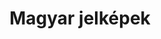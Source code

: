 ---
title: Magyar jelképek
galleries:
  - title: Magyarország (8 cm)
    price: 270 Ft/db
    backgroundimage: /img/magyaro.jpg
    thumb: /img/magyaro.jpg
    img: /img/magyaro.jpg
  - title: Magyar zászló (7,5 cm)
    price: 400 Ft/db
    backgroundimage: /img/magyar_zaszlo.jpg
    thumb: /img/magyar_zaszlo.jpg
    img: /img/magyar_zaszlo.jpg
  - title: Nagy-Magyarország, arany kontúrral (8 cm)
    price: 350 Ft/db
    backgroundimage: /img/nmo_kereszt_a.jpg
    thumb: /img/nmo_kereszt_a.jpg
    img: /img/nmo_kereszt_a.jpg
  - title: Nagy-Magyarország, fekete kontúrral (8 cm)
    price: 350 Ft/db
    backgroundimage: /img/nmo_kereszt_f.jpg
    thumb: /img/nmo_kereszt_f.jpg
    img: /img/nmo_kereszt_f.jpg
  - title: Nagy-Magyarország, rovásírással, fehér (7,5 cm)
    price: 250 Ft/db
    backgroundimage: /img/nmo_rovas_feher.jpg
    thumb: /img/nmo_rovas_feher.jpg
    img: /img/nmo_rovas_feher.jpg
  - title: Nagy-Magyarország, rovásírással, fekete (7,5 cm)
    price: 250 Ft/db
    backgroundimage: /img/nmo_rovas_fekete.jpg
    thumb: /img/nmo_rovas_fekete.jpg
    img: /img/nmo_rovas_fekete.jpg
  - title: Nagy-Magyarország, Árpád-sávos (7,5 cm)
    price: 300 Ft/db
    backgroundimage: /img/nmo_arpad.jpg
    thumb: /img/nmo_arpad.jpg
    img: /img/nmo_arpad.jpg
  - title: Rakamazi turul, fehér (9 cm)
    price: 350 Ft/db
    backgroundimage: /img/turul_feher.jpg
    thumb: /img/turul_feher.jpg
    img: /img/turul_feher.jpg
  - title: Rakamazi turul, fekete (9 cm)
    price: 350 Ft/db
    backgroundimage: /img/turul_fekete.jpg
    thumb: /img/turul_fekete.jpg
    img: /img/turul_fekete.jpg
---